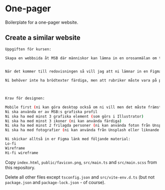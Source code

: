 # One-pager

Boilerplate for a one-pager website.

## Create a similar website

```bash
Uppgiften för kursen:

Skapa en webbsida åt MSB där människor kan lämna in en orosanmälan om träd som kan falla, med MSBs grafiska profil som utgångspunkt. 


När det kommer till redovisningen så vill jag att ni lämnar in en Figma länk, samt den färdiga hemsidan (t.ex live länk). Ni behöver inte skicka in era frilagda bilder eller de grafiska elementen, de ser jag i er design ändå.
 
Ni behöver inte ha brödtexter färdiga, men att rubriker måste vara på plats. Så man förstår vad man tittar på och vad sektionen handlar om.

 

Krav för designen:

Mobile first (ni kan göra desktop också om ni vill men det måste främst vara anpassat till mobil)
Ni ska använda er av MSB:s grafiska profil
Ni ska ha med minst 3 grafiska element (som görs i Illustrator)
Ni ska ha med minst 3 ikoner (ni kan använda färdiga)
Ni ska ha med minst 2 frilagda personer (ni kan använda foton från Unsplash eller liknande men även ta egna om ni vill, friläggningen ska ha gjorts i Photshop)
Ni ska ha med fotografier (ni kan använda från Unsplash eller liknande men även ta egna om ni vill)

Ni skickar alltså in er Figma länk med följande material:
Lo-fi
Wireframe
Hi-fi wireframe
```

Copy `index.html`, `public/favicon.png`, `src/main.ts` and `src/main.scss` from this repository.

Delete all other files except `tsconfig.json` and `src/vite-env.d.ts` (but not `package.json` and `package-lock.json` - of course).
